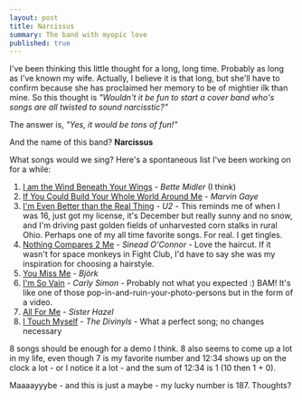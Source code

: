 ```yaml
---
layout: post
title: Narcissus
summary: The band with myopic love
published: true
---
```


I've been thinking this little thought for a long, long time. Probably as long as I've known my wife. Actually, I believe it is that long, but she'll have to confirm because she has proclaimed her memory to be of mightier ilk than mine. So this thought is *"Wouldn't it be fun to start a cover band who's songs are all twisted to sound narcisstic?"*

The answer is, *"Yes, it would be tons of fun!"*

And the name of this band? **Narcissus**

What songs would we sing? Here's a spontaneous list I've been working on for a while:

1. [I am the Wind Beneath Your Wings](http://www.youtube.com/watch?v=oiS8YokFzeY) - *Bette Midler* (I think)
1. [If You Could Build Your Whole World Around Me](http://www.youtube.com/watch?v=pK4pl_frlPg) - *Marvin Gaye*
1. [I'm Even Better than the Real Thing](http://www.youtube.com/watch?v=Yrch66gdjjk) - *U2* - This reminds me of when I was 16, just got my license, it's December but really sunny and no snow, and I'm driving past golden fields of unharvested corn stalks in rural Ohio. Perhaps one of my all time favorite songs. For real. I get tingles.
1. [Nothing Compares 2 Me](http://www.youtube.com/watch?v=iUiTQvT0W_0) - *Sinead O'Connor* - Love the haircut. If it wasn't for space monkeys in Fight Club, I'd have to say she was my inspiration for choosing a hairstyle.
1. [You Miss Me](http://www.youtube.com/watch?v=PzYlj41YVzA) - *Björk*
1. [I'm So Vain](http://www.youtube.com/watch?v=0hclkb76IvY) - *Carly Simon* - Probably not what you expected :) BAM! It's like one of those pop-in-and-ruin-your-photo-persons but in the form of a video.
1. [All For Me](http://www.youtube.com/watch?v=6MMcLEdkY68) - *Sister Hazel*
1. [I Touch Myself](http://www.youtube.com/watch?v=zTneO6UgRuM) - *The Divinyls* - What a perfect song; no changes necessary

8 songs should be enough for a demo I think. 8 also seems to come up a lot in my life, even though 7 is my favorite number and 12:34 shows up on the clock a lot - or I notice it a lot - and the sum of 12:34 is 1 (10 then 1 + 0).

Maaaayyybe - and this is just a maybe - my lucky number is 187. Thoughts?
